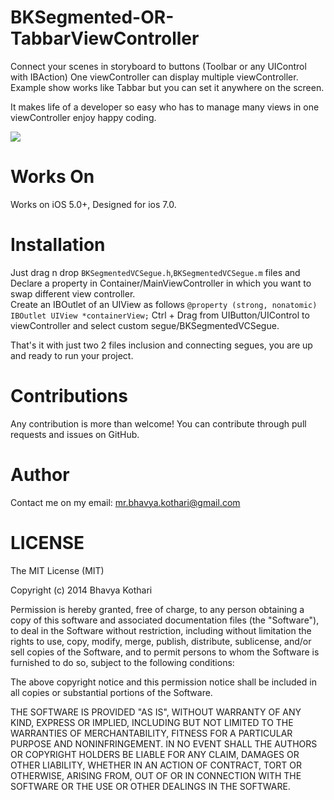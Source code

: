 BKSegmented-OR-TabbarViewController
==========================
Connect your scenes in storyboard to buttons (Toolbar or any UIControl with IBAction) 
One viewController can display multiple viewController. 
Example show works like Tabbar but you can set it anywhere on the screen.

It makes life of a developer so easy who has to manage many views in one viewController enjoy happy coding.

<p align="left"><img src="http://cl.ly/image/3m1I0k1I1J39/BKSegementedController.png"/></p>

Works On
=======================
Works on iOS 5.0+, Designed for ios 7.0.


Installation
=======================
Just drag n drop `BKSegmentedVCSegue.h`,`BKSegmentedVCSegue.m` files 
and Declare a property in Container/MainViewController in which you want to swap different view controller.
<br/> Create an IBOutlet of an UIView as follows 
`@property (strong, nonatomic) IBOutlet UIView *containerView;`
Ctrl + Drag from UIButton/UIControl to viewController and select custom segue/BKSegmentedVCSegue.

That's it with just two 2 files inclusion and connecting segues, you are up and ready to run your project.


Contributions
=======================
Any contribution is more than welcome! You can contribute through pull requests and issues on GitHub.


Author
=======================
Contact me on my email: mr.bhavya.kothari@gmail.com


LICENSE
=======================
The MIT License (MIT)
 
 Copyright (c) 2014 Bhavya Kothari
 
 Permission is hereby granted, free of charge, to any person obtaining a copy of
 this software and associated documentation files (the "Software"), to deal in
 the Software without restriction, including without limitation the rights to
 use, copy, modify, merge, publish, distribute, sublicense, and/or sell copies of
 the Software, and to permit persons to whom the Software is furnished to do so,
 subject to the following conditions:
 
 The above copyright notice and this permission notice shall be included in all
 copies or substantial portions of the Software.
 
 THE SOFTWARE IS PROVIDED "AS IS", WITHOUT WARRANTY OF ANY KIND, EXPRESS OR
 IMPLIED, INCLUDING BUT NOT LIMITED TO THE WARRANTIES OF MERCHANTABILITY, FITNESS
 FOR A PARTICULAR PURPOSE AND NONINFRINGEMENT. IN NO EVENT SHALL THE AUTHORS OR
 COPYRIGHT HOLDERS BE LIABLE FOR ANY CLAIM, DAMAGES OR OTHER LIABILITY, WHETHER
 IN AN ACTION OF CONTRACT, TORT OR OTHERWISE, ARISING FROM, OUT OF OR IN
 CONNECTION WITH THE SOFTWARE OR THE USE OR OTHER DEALINGS IN THE SOFTWARE.
